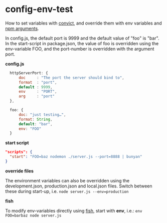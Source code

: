# config-env-test

How to set variables with [convict](https://github.com/mozilla/node-convict), and override them with env variables and [npm arguments](https://docs.npmjs.com/cli/run-script#description).

In config.js, the default port is 9999 and the default value of "foo" is "bar". In the start-script in package.json, the value of foo is overridden using the env-variable FOO, and the port-number is overridden with the argument port. 

**config.js**

```js
  httpServerPort: {
      doc     : "The port the server should bind to",
      format  : "port",
      default : 9999,
      env     : "PORT",
      arg     : "port"
  },

  foo: {
      doc: "just testing…",
      format: String,
      default: "bar",
      env: "FOO"
  }
```

**start script**

```json
"scripts": {
  "start": "FOO=baz nodemon ./server.js --port=8888 | bunyan"
}
```

**override files**

The environment variables can also be overridden using the development.json, production.json and local.json files. Switch between these during start-up, i.e. `node server.js --env=production`


**fish**

To modify env-variables directly using [fish](https://fishshell.com/), start with **env**, i.e.: 
`env FOO=barbaz node server.js`

